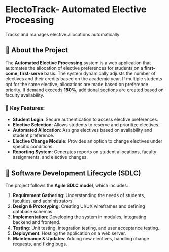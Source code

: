 # ElectoTrack- Automated Elective Processing
Tracks and manages elective allocations automatically

## 📌 About the Project

The **Automated Elective Processing** system is a web application that automates the allocation of elective preferences for students on a **first-come, first-serve** basis. The system dynamically adjusts the number of electives and their credits based on the academic year. If multiple students opt for the same elective, allocations are made based on preference priority. If demand exceeds **150%**, additional sections are created based on faculty availability.

### 🎯 Key Features:
- **Student Login**: Secure authentication to access elective preferences.
- **Elective Selection**: Allows students to reserve and prioritize electives.
- **Automated Allocation**: Assigns electives based on availability and student preference.
- **Elective Change Module**: Provides an option to change electives under specific conditions.
- **Reporting System**: Generates reports on student allocations, faculty assignments, and elective changes.

## 🔄 Software Development Lifecycle (SDLC)

The project follows the **Agile SDLC model**, which includes:

1. **Requirement Gathering**: Understanding the needs of students, faculties, and administrators.
2. **Design & Prototyping**: Creating UI/UX wireframes and defining database schemas.
3. **Implementation**: Developing the system in modules, integrating backend and frontend.
4. **Testing**: Unit testing, integration testing, and user acceptance testing.
5. **Deployment**: Hosting the application on a web server.
6. **Maintenance & Updates**: Adding new electives, handling change requests, and fixing bugs.


